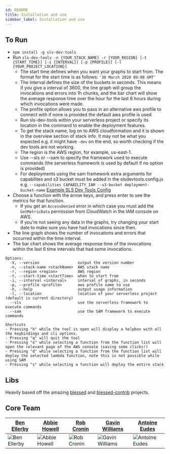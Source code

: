 ```yaml
---
id: README
title: Installation and use
sidebar_label: Installation and use
---
```


## To Run

- `npm install -g sls-dev-tools`
- Run `sls-dev-tools -n {YOUR_STACK_NAME} -r {YOUR_REGION} [-t {START_TIME}] [-i {INTERVAL}] [-p {PROFILE}] [-l {YOUR_PROJECT_LOCATION}]`
  - The start time defines when you want your graphs to start from. The format for the start time is as follows: `'30 March 2020 09:00 GMT'`
  - The interval defines the size of the buckets in seconds. This means if you give a interval of 3600, the line graph will group the invocations and errors into 1h chunks, and the bar chart will show the average response time over the hour for the last 6 hours during which invocations were made.
  - The profile option allows you to pass in an alternative aws profile to connect with if none is provided the default aws profile is used
  - Run sls-dev-tools within your serverless project or specify its location in the command to enable the deployment features.
  - To get the stack name, log on to AWS cloudformation and it is shown in the overview section of stack info. It may not be what you expected e.g. it might have `-dev` on the end, so worth checking if the dev tools are not working.
  - The region is the AWS region, for example, us-east-1.
  - Use --sls or --sam to specify the framework used to execute commands (the serverless framework is used by default if no option is provided)
  - For deployments using the sam framework extra arguments for capabilites and s3 bucket must be added in the slsdevtools.config.js e.g. `--capabilities CAPABILITY_IAM --s3-bucket deployment-bucket-name` [Example SLS Dev Tools Config](slsdevtools.config.js.dist)
- Choose a function with the arrow keys, and press enter to see the metrics for that function.
  - If you get an `AccessDenied` error in which case you must add the `GetMetricData` permission from CloudWatch in the IAM console on AWS.
  - If you're not seeing any data in the graphs, try changing your start date to make sure you have had invocations since then.
- The line graph shows the number of invocations and errors that occurred within the time interval.
- The bar chart shows the average response time of the invocations within the last 6 time intervals that had some invocations.

```
Options:
  -V, --version                 output the version number
  -n, --stack-name <stackName>  AWS stack name
  -r, --region <region>         AWS region
  -t, --start-time <startTime>  when to start from
  -i, --interval <interval>     interval of graphs, in seconds
  -p, --profile <profile>       aws profile name to use
  -h, --help                    output usage information
  -l, --location                location of your serverless project (default is current directory)
  --sls                         use the serverless framework to execute commands
  --sam                         use the SAM framework to execute commands
```

```
Shortcuts
- Pressing "h" while the tool is open will display a helpbox with all the keybindings and cli options.
- Pressing "q" will quit the tool
- Pressing "o" while selecting a function from the function list will open the relevant page of the AWS console (saving some clicks!)
- Pressing "d" while selecting a function from the function list will deploy the selected lambda function, note this is not possible while using SAM
- Pressing "s" while selecting a function will deploy the entire stack
```

## Libs

Heavily based off the amazing [blessed](https://github.com/chjj/blessed) and [blessed-contrib](https://github.com/yaronn/blessed-contrib) projects.

## Core Team

| [Ben Ellerby](https://github.com/BenEllerby) | [Abbie Howell](https://github.com/abbiehowell) | [Rob Cronin](https://github.com/robcronin) | [Gavin Williams](https://github.com/DotGav) | [Antoine Eudes](https://github.com/antoineeudes) |
|---|---|---|---|---|
| ![Ben Ellerby](https://avatars2.githubusercontent.com/u/11080984?s=150) | ![Abbie Howell](https://avatars3.githubusercontent.com/u/41898453?s=150) | ![Rob Cronin](https://avatars3.githubusercontent.com/u/32868346?s=150) | ![Gavin Williams](https://github.com/DotGav.png?size=150) | ![Antoine Eudes](https://avatars3.githubusercontent.com/u/13795384?s=150) |

